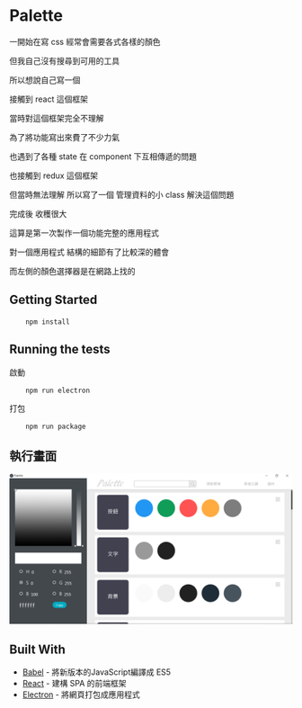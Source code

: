 # Palette

一開始在寫 css 經常會需要各式各樣的顏色

但我自己沒有搜尋到可用的工具

所以想說自己寫一個

接觸到 react 這個框架

當時對這個框架完全不理解

為了將功能寫出來費了不少力氣

也遇到了各種 state 在 component 下互相傳遞的問題

也接觸到 redux 這個框架

但當時無法理解 所以寫了一個 管理資料的小 class 解決這個問題

完成後 收穫很大

這算是第一次製作一個功能完整的應用程式

對一個應用程式 結構的細節有了比較深的體會

而左側的顏色選擇器是在網路上找的

## Getting Started

        npm install

## Running the tests

啟動
        
        npm run electron

打包

        npm run package

## 執行畫面

![執行畫面](https://raw.githubusercontent.com/de-yu/Palette/master/readmeImg/readme.PNG)

## Built With

* [Babel](https://babeljs.io/) - 將新版本的JavaScript編譯成 ES5
* [React](https://reactjs.org/) - 建構 SPA 的前端框架
* [Electron](https://electronjs.org/) - 將網頁打包成應用程式


